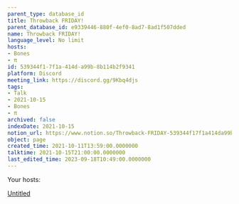 ```yaml
---
parent_type: database_id
title: Throwback FRIDAY!
parent_database_id: e9339446-880f-4ef0-8ad7-8ad1f507dded
name: Throwback FRIDAY!
language_level: No limit
hosts:
- Bones
- π
id: 539344f1-7f1a-414d-a99b-8b114b2f9341
platform: Discord
meeting_link: https://discord.gg/9Kbq4djs
tags:
- Talk
- 2021-10-15
- Bones
- π
archived: false
indexDate: 2021-10-15
notion_url: https://www.notion.so/Throwback-FRIDAY-539344f17f1a414da99b8b114b2f9341
object: page
created_time: 2021-10-11T13:59:00.0000000
talktime: 2021-10-15T21:00:00.0000000
last_edited_time: 2023-09-18T10:49:00.0000000
---
```




Your hosts:

[Untitled](https://www.notion.so/482e61b02b9c4456b2b4fe86bb7544c6)   





